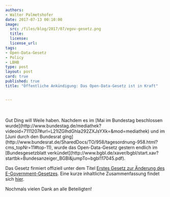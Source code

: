 ```yaml
---
authors: 
- Walter Palmetshofer
date: 2017-07-13 00:10:00
image:
  src: /files/blog/2017/07/egov-gesetz.png
  title: 
  license:
  license_url: 
tags:
- Open-Data-Gesetz
- Policy
- LBHB
type: post
layout: post
card: true
published: true
title: "Öffentliche Ankündigung: Das Open-Data-Gesetz ist in Kraft" 


---
```


<br>
<br>
Gut Ding will Weile haben. Nachdem es im [Mai im Bundestag beschlossen wurde](http://www.bundestag.de/mediathek?videoid=7111207#url=L21lZGlhdGhla292ZXJsYXk=&mod=mediathek) und im [Juni durch den Bundesrat ging](http://www.bundesrat.de/SharedDocs/TO/958/tagesordnung-958.html?cms_topNr=11#top-11), wurde das Open-Data-Gesetz gestern endlich im [Bundesgesetzblatt verkündet](http://www.bgbl.de/xaver/bgbl/start.xav?startbk=Bundesanzeiger_BGBl&jumpTo=bgbl117045.pdf). 

Das Gesetz firmiert offiziell unter dem Titel [Erstes Gesetz zur Änderung des E-Government-Gesetzes](https://github.com/okfde/okfn.de/blob/master/files/blog/2017/07/bgbl117s2206_75525.pdf). Eine kurze inhaltliche Zusammenfassung findet sich [hier](https://okfn.de/blog/2017/05/erfolg-odgesetz/). 

Nochmals vielen Dank an alle Beteiligten!
